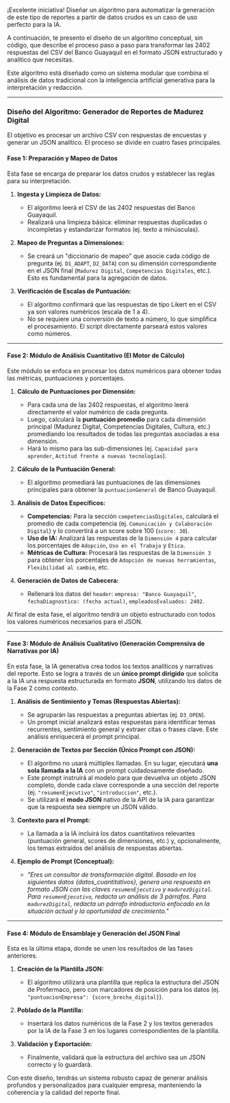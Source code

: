 ¡Excelente iniciativa! Diseñar un algoritmo para automatizar la generación de este tipo de reportes a partir de datos crudos es un caso de uso perfecto para la IA.

A continuación, te presento el diseño de un algoritmo conceptual, sin código, que describe el proceso paso a paso para transformar las 2402 respuestas del CSV del Banco Guayaquil en el formato JSON estructurado y analítico que necesitas.

Este algoritmo está diseñado como un sistema modular que combina el análisis de datos tradicional con la inteligencia artificial generativa para la interpretación y redacción.

---

### **Diseño del Algoritmo: Generador de Reportes de Madurez Digital**

El objetivo es procesar un archivo CSV con respuestas de encuestas y generar un JSON analítico. El proceso se divide en cuatro fases principales.

#### **Fase 1: Preparación y Mapeo de Datos**

Esta fase se encarga de preparar los datos crudos y establecer las reglas para su interpretación.

1.  **Ingesta y Limpieza de Datos:**
    * El algoritmo leerá el CSV de las 2402 respuestas del Banco Guayaquil.
    * Realizará una limpieza básica: eliminar respuestas duplicadas o incompletas y estandarizar formatos (ej. texto a minúsculas).

2.  **Mapeo de Preguntas a Dimensiones:**
    * Se creará un "diccionario de mapeo" que asocie cada código de pregunta (ej. `D1_ADAPT`, `D2_DATA`) con su dimensión correspondiente en el JSON final (`Madurez Digital`, `Competencias Digitales`, etc.). Esto es fundamental para la agregación de datos.

3.  **Verificación de Escalas de Puntuación:**
    * El algoritmo confirmará que las respuestas de tipo Likert en el CSV ya son valores numéricos (escala de 1 a 4).
    * No se requiere una conversión de texto a número, lo que simplifica el procesamiento. El script directamente parseará estos valores como números.

---

#### **Fase 2: Módulo de Análisis Cuantitativo (El Motor de Cálculo)**

Este módulo se enfoca en procesar los datos numéricos para obtener todas las métricas, puntuaciones y porcentajes.

1.  **Cálculo de Puntuaciones por Dimensión:**
    * Para cada una de las 2402 respuestas, el algoritmo leerá directamente el valor numérico de cada pregunta.
    * Luego, calculará la **puntuación promedio** para cada dimensión principal (Madurez Digital, Competencias Digitales, Cultura, etc.) promediando los resultados de todas las preguntas asociadas a esa dimensión.
    * Hará lo mismo para las sub-dimensiones (ej. `Capacidad para aprender`, `Actitud frente a nuevas tecnologías`).

2.  **Cálculo de la Puntuación General:**
    * El algoritmo promediará las puntuaciones de las dimensiones principales para obtener la `puntuacionGeneral` de Banco Guayaquil.

3.  **Análisis de Datos Específicos:**
    * **Competencias:** Para la sección `competenciasDigitales`, calculará el promedio de cada competencia (ej. `Comunicación y Colaboración Digital`) y lo convertirá a un score sobre 100 (`score: 30`).
    * **Uso de IA:** Analizará las respuestas de la `Dimensión 4` para calcular los porcentajes de `Adopción`, `Uso en el Trabajo` y `Ética`.
    * **Métricas de Cultura:** Procesará las respuestas de la `Dimensión 3` para obtener los porcentajes de `Adopción de nuevas herramientas`, `Flexibilidad al cambio`, etc.

4.  **Generación de Datos de Cabecera:**
    * Rellenará los datos del `header`: `empresa: "Banco Guayaquil"`, `fechaDiagnostico: (fecha actual)`, `empleadosEvaluados: 2402`.

Al final de esta fase, el algoritmo tendrá un objeto estructurado con todos los valores numéricos necesarios para el JSON.

---

#### **Fase 3: Módulo de Análisis Cualitativo (Generación Comprensiva de Narrativas por IA)**

En esta fase, la IA generativa crea todos los textos analíticos y narrativas del reporte. Esto se logra a través de un **único prompt dirigido** que solicita a la IA una respuesta estructurada en formato **JSON**, utilizando los datos de la Fase 2 como contexto.

1.  **Análisis de Sentimiento y Temas (Respuestas Abiertas):**
    *   Se agruparán las respuestas a preguntas abiertas (ej. `D3_OPEN`).
    *   Un prompt inicial analizará estas respuestas para identificar temas recurrentes, sentimiento general y extraer citas o frases clave. Este análisis enriquecerá el prompt principal.

2.  **Generación de Textos por Sección (Único Prompt con JSON):**
    *   El algoritmo no usará múltiples llamadas. En su lugar, ejecutará **una sola llamada a la IA** con un prompt cuidadosamente diseñado.
    *   Este prompt instruirá al modelo para que devuelva un objeto JSON completo, donde cada clave corresponde a una sección del reporte (ej. `"resumenEjecutivo"`, `"introduccion"`, etc.).
    *   Se utilizará el **modo JSON** nativo de la API de la IA para garantizar que la respuesta sea siempre un JSON válido.

3.  **Contexto para el Prompt:**
    *   La llamada a la IA incluirá los datos cuantitativos relevantes (puntuación general, scores de dimensiones, etc.) y, opcionalmente, los temas extraídos del análisis de respuestas abiertas.

4.  **Ejemplo de Prompt (Conceptual):**
    *   *"Eres un consultor de transformación digital. Basado en los siguientes datos {datos_cuantitativos}, genera una respuesta en formato JSON con las claves `resumenEjecutivo` y `madurezDigital`. Para `resumenEjecutivo`, redacta un análisis de 3 párrafos. Para `madurezDigital`, redacta un párrafo introductorio enfocado en la situación actual y la oportunidad de crecimiento."*

--- 

#### **Fase 4: Módulo de Ensamblaje y Generación del JSON Final**

Esta es la última etapa, donde se unen los resultados de las fases anteriores.

1.  **Creación de la Plantilla JSON:**
    * El algoritmo utilizará una plantilla que replica la estructura del JSON de Profermaco, pero con marcadores de posición para los datos (ej. `"puntuacionEmpresa": {score_brecha_digital}`).

2.  **Poblado de la Plantilla:**
    * Insertará los datos numéricos de la Fase 2 y los textos generados por la IA de la Fase 3 en los lugares correspondientes de la plantilla.

3.  **Validación y Exportación:**
    * Finalmente, validará que la estructura del archivo sea un JSON correcto y lo guardará.

Con este diseño, tendrás un sistema robusto capaz de generar análisis profundos y personalizados para cualquier empresa, manteniendo la coherencia y la calidad del reporte final.